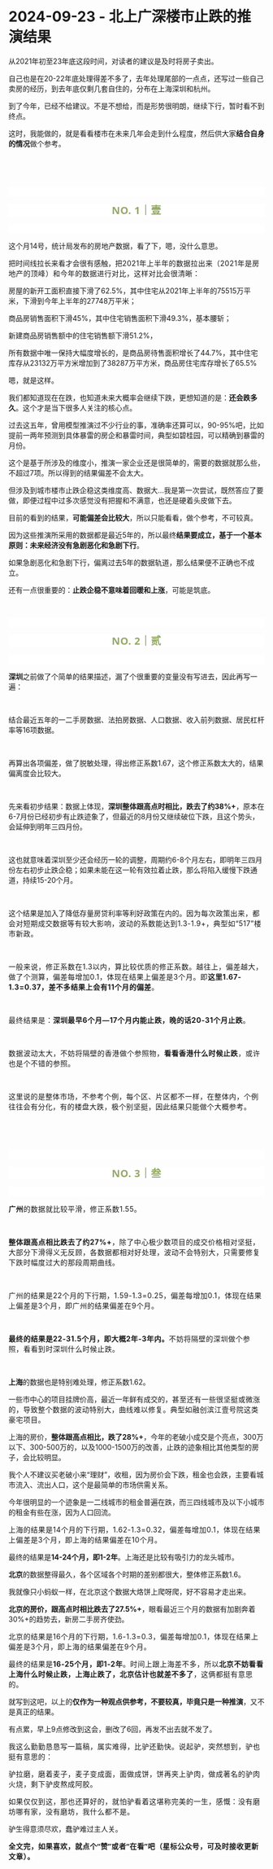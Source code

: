 # 2024-09-23 - 北上广深楼市止跌的推演结果

<p style="visibility: visible;">从2021年初至23年底这段时间，对读者的建议是及时将房子卖出。</p><p style="visibility: visible;">自己也是在20-22年底处理得差不多了，去年处理尾部的一点点，还写过一些自己卖房的经历，到去年底仅剩几套自住的，分布在上海深圳和杭州。</p><p style="visibility: visible;">到了今年，已经不给建议。不是不想给，而是形势很明朗，继续下行，暂时看不到终点。</p><p style="visibility: visible;">这时，我能做的，就是看看楼市在未来几年会走到什么程度，然后供大家<strong style="visibility: visible;">结合自身的情况</strong>做个参考。</p><p style="visibility: visible;"><br style="visibility: visible;"></p><p style="visibility: visible;"><br style="visibility: visible;"></p><p style="text-wrap: wrap;-webkit-tap-highlight-color: transparent;outline: 0px;letter-spacing: 0.544px;font-family: system-ui, -apple-system, BlinkMacSystemFont, &quot;Helvetica Neue&quot;, &quot;PingFang SC&quot;, &quot;Hiragino Sans GB&quot;, &quot;Microsoft YaHei UI&quot;, &quot;Microsoft YaHei&quot;, Arial, sans-serif;background-color: rgb(255, 255, 255);visibility: visible;"><br style="-webkit-tap-highlight-color: transparent;outline: 0px;visibility: visible;"></p><p style="text-wrap: wrap;-webkit-tap-highlight-color: transparent;outline: 0px;letter-spacing: 0.544px;color: rgb(34, 34, 34);font-family: -apple-system-font, system-ui, &quot;Helvetica Neue&quot;, &quot;PingFang SC&quot;, &quot;Hiragino Sans GB&quot;, &quot;Microsoft YaHei UI&quot;, &quot;Microsoft YaHei&quot;, Arial, sans-serif;background-color: rgb(255, 255, 255);text-align: center;visibility: visible;"><span style="-webkit-tap-highlight-color: transparent;outline: 0px;font-weight: bold;line-height: 25px;color: rgb(149, 169, 103);font-size: 20px;visibility: visible;">NO. 1｜壹</span></p><p style="text-wrap: wrap;-webkit-tap-highlight-color: transparent;outline: 0px;letter-spacing: 0.544px;color: rgb(34, 34, 34);font-family: -apple-system-font, system-ui, &quot;Helvetica Neue&quot;, &quot;PingFang SC&quot;, &quot;Hiragino Sans GB&quot;, &quot;Microsoft YaHei UI&quot;, &quot;Microsoft YaHei&quot;, Arial, sans-serif;background-color: rgb(255, 255, 255);text-align: center;visibility: visible;"><br style="-webkit-tap-highlight-color: transparent;outline: 0px;visibility: visible;"></p><p style="visibility: visible;">这个月14号，统计局发布的房地产数据，看了下，嗯，没什么意思。</p><p style="visibility: visible;">把时间线拉长来看才会很有感触，把<span style="font-size: var(--articleFontsize); letter-spacing: 0.034em; visibility: visible;">2021年上半年的数据拉出来（<span style="letter-spacing: 0.578px; text-wrap: wrap; visibility: visible;">2021年是房地产的顶峰）</span>和今年的数据进行对比，这样对比会很清晰：</span></p><p style="visibility: visible;"><span style="visibility: visible;">房屋的新开工面积直接下滑了62.5%，其中住宅从2021年上半年的75515万平米，下滑到今年上半年的27748万平米；</span></p><p style="visibility: visible;"><span style="visibility: visible;">商品房销售面积下滑45%，其中住宅销售面积下滑49.3%，基本腰斩；</span></p><p style="visibility: visible;"><span style="visibility: visible;">新建商品房销售额中的住宅销售额下滑51.2%，</span></p><p style="visibility: visible;"><span style="visibility: visible;">所有数据中唯一保持大幅度增长的，是商品房待售面积增长了44.7%，其中住宅库存从23132万平方米增加到了38287万平方米，商品房住宅库存增长了65.5%</span></p><p style="visibility: visible;"><span style="visibility: visible;">嗯，就是这样。</span></p><p style="visibility: visible;"><span style="visibility: visible;">我们都知道现在在跌，也知道未来大概率会继续下跌，更想知道的是：<strong style="visibility: visible;">还会跌多久</strong>。这个才是当下很多人关注的核心点。<br style="visibility: visible;"></span></p><p style="visibility: visible;">过去这五年，曾用模型推演过不少行业的事，准确率还算可以，90-95%吧，比如提前一两年预测到具体暴雷的房企和暴雷时间，典型如碧桂园，可以精确到暴雷的月份。<br style="visibility: visible;"></p><p>这个是基于所涉及的维度小，推演一家企业还是很简单的，需要的数据就那么些，不超过7项。所以得到的结果偏差不会太大。</p><p><span style="">但涉及到城市楼市止跌企稳这类维度高、数据大...我是第一次尝试，既然答应了要做，即便过程中过多次感觉没有把握和不满意，也还是硬着头皮做下去。</span></p><p><span style="">目前的看到的结果，<strong>可能偏差会比较大</strong>，所以只能看看，做个参考，不可较真。</span></p><p><span style="">因为这些推演所采用的数据都是最近5年的，所以最终<strong>结果要成立，基于一个基本原则：未来经济没有急剧恶化和急剧下行</strong>。</span></p><p><span style="">如果急剧恶化和急剧下行，偏离过去5年的数据轨道，那么结果便不正确也不成立。</span></p><p><span style="">还有一点很重要的：<strong>止跌企稳不意味着回暖和上涨</strong>，可能是筑底。</span></p><p><br></p><p style="text-wrap: wrap;-webkit-tap-highlight-color: transparent;outline: 0px;letter-spacing: 0.544px;font-family: system-ui, -apple-system, BlinkMacSystemFont, &quot;Helvetica Neue&quot;, &quot;PingFang SC&quot;, &quot;Hiragino Sans GB&quot;, &quot;Microsoft YaHei UI&quot;, &quot;Microsoft YaHei&quot;, Arial, sans-serif;background-color: rgb(255, 255, 255);visibility: visible;"><br style="-webkit-tap-highlight-color: transparent;outline: 0px;visibility: visible;"></p><p style="text-wrap: wrap;-webkit-tap-highlight-color: transparent;outline: 0px;letter-spacing: 0.544px;color: rgb(34, 34, 34);font-family: -apple-system-font, system-ui, &quot;Helvetica Neue&quot;, &quot;PingFang SC&quot;, &quot;Hiragino Sans GB&quot;, &quot;Microsoft YaHei UI&quot;, &quot;Microsoft YaHei&quot;, Arial, sans-serif;background-color: rgb(255, 255, 255);text-align: center;visibility: visible;"><span style="-webkit-tap-highlight-color: transparent;outline: 0px;font-weight: bold;line-height: 25px;color: rgb(149, 169, 103);font-size: 20px;visibility: visible;">NO. 2｜贰</span></p><p style="text-wrap: wrap;-webkit-tap-highlight-color: transparent;outline: 0px;letter-spacing: 0.544px;color: rgb(34, 34, 34);font-family: -apple-system-font, system-ui, &quot;Helvetica Neue&quot;, &quot;PingFang SC&quot;, &quot;Hiragino Sans GB&quot;, &quot;Microsoft YaHei UI&quot;, &quot;Microsoft YaHei&quot;, Arial, sans-serif;background-color: rgb(255, 255, 255);text-align: center;visibility: visible;"><br style="-webkit-tap-highlight-color: transparent;outline: 0px;visibility: visible;"></p><p style="-webkit-tap-highlight-color: transparent;margin-bottom: 0px;outline: 0px;"><strong>深圳</strong>之前做了个简单的结果描述，漏了个很重要的变量没有写进去，因此再写一遍：</p><p style="-webkit-tap-highlight-color: transparent;margin-bottom: 0px;outline: 0px;"><br></p><p style="-webkit-tap-highlight-color: transparent;margin-bottom: 0px;outline: 0px;">结合最近五年的一二手房数据、法拍房数据、人口数据、收入前列数据、居民杠杆率等16项数据。</p><p style="-webkit-tap-highlight-color: transparent;margin-bottom: 0px;outline: 0px;"><br style="-webkit-tap-highlight-color: transparent;outline: 0px;"></p><p style="-webkit-tap-highlight-color: transparent;margin-bottom: 0px;outline: 0px;">再算出各项偏差，做了脱敏处理，得出修正系数1.67，这个修正系数太大的，结果偏离度会比较大。<span style="font-size: var(--articleFontsize);letter-spacing: 0.034em;"></span></p><p style="-webkit-tap-highlight-color: transparent;margin-bottom: 0px;outline: 0px;"><br style="-webkit-tap-highlight-color: transparent;outline: 0px;"></p><p style="-webkit-tap-highlight-color: transparent;margin-bottom: 0px;outline: 0px;">先来看初步结果：数据上体现，<strong>深圳整体跟高点时相比，跌去了约38%+</strong>，原本在6-7月份已经初步有止跌迹象了，但最近的8月份又继续破位下跌，且这个势头，会延伸到明年三四月份。</p><p style="-webkit-tap-highlight-color: transparent;margin-bottom: 0px;outline: 0px;"><br style="-webkit-tap-highlight-color: transparent;outline: 0px;"></p><p style="-webkit-tap-highlight-color: transparent;margin-bottom: 0px;outline: 0px;">这也就意味着深圳至少还会经历一轮的调整，周期约6-8个月左右，即明年三四月份左右初步止跌企稳；如果未能在这一轮有效拉着止跌，那么将陷入缓慢下跌通道，持续15-20个月。</p><p style="-webkit-tap-highlight-color: transparent;margin-bottom: 0px;outline: 0px;"><br style="-webkit-tap-highlight-color: transparent;outline: 0px;"></p><p style="-webkit-tap-highlight-color: transparent;margin-bottom: 0px;outline: 0px;">这个结果是加入了降低存量房贷利率等利好政策在内的。<span style="font-size: var(--articleFontsize);letter-spacing: 0.034em;">因为每次政策出来，都会对短期成交数据等有较大影响，波动的系数能达到1.3-1.9+，典型如“517”楼市新政。</span></p><p style="-webkit-tap-highlight-color: transparent;margin-bottom: 0px;outline: 0px;"><span style="font-size: var(--articleFontsize);letter-spacing: 0.034em;"><br></span></p><p style="margin-bottom: 0px;letter-spacing: 0.578px;text-wrap: wrap;-webkit-tap-highlight-color: transparent;outline: 0px;">一般来说，修正系数在1.3以内，算比较优质的修正系数。越往上，偏差越大，做了个测算，偏差每增加0.1，体现在结果上偏差是3个月。<span style="letter-spacing: 0.578px;font-size: var(--articleFontsize);">即</span><strong style="letter-spacing: 0.578px;font-size: var(--articleFontsize);">这里1.67-1.3=0.37，差不多结果上会有11个月的偏差</strong><span style="letter-spacing: 0.578px;font-size: var(--articleFontsize);">。</span></p><p style="margin-bottom: 0px;letter-spacing: 0.578px;text-wrap: wrap;-webkit-tap-highlight-color: transparent;outline: 0px;"><br></p><p style="margin-bottom: 0px;letter-spacing: 0.578px;text-wrap: wrap;-webkit-tap-highlight-color: transparent;outline: 0px;">最终结果是：<strong>深圳最早6个月—17个月内能止跌，晚的话20-31个月止跌</strong>。</p><p style="margin-bottom: 0px;letter-spacing: 0.578px;text-wrap: wrap;-webkit-tap-highlight-color: transparent;outline: 0px;"><br></p><p style="margin-bottom: 0px;letter-spacing: 0.578px;text-wrap: wrap;-webkit-tap-highlight-color: transparent;outline: 0px;">数据波动太大，不妨将隔壁的香港做个参照物，<strong>看看香港什么时候止跌</strong>，或许也是个不错的参照。</p><p style="margin-bottom: 0px;letter-spacing: 0.578px;text-wrap: wrap;-webkit-tap-highlight-color: transparent;outline: 0px;"><span style="font-size: var(--articleFontsize);letter-spacing: 0.034em;"><br></span></p><p style="margin-bottom: 0px;letter-spacing: 0.578px;text-wrap: wrap;-webkit-tap-highlight-color: transparent;outline: 0px;"><span style="font-size: var(--articleFontsize);letter-spacing: 0.034em;">这里说的是整体市场</span><span style="font-size: var(--articleFontsize);letter-spacing: 0.034em;">，不参考个例，每个区、片区都不一样，在整体内，个例往往会有分化，有的楼盘大跌，极个别坚挺，</span><span style="font-size: var(--articleFontsize);letter-spacing: 0.034em;">因此结果只能做个大概参考。</span></p><p style="margin-bottom: 0px;letter-spacing: 0.578px;text-wrap: wrap;-webkit-tap-highlight-color: transparent;outline: 0px;"><br></p><p><br></p><p style="text-wrap: wrap;-webkit-tap-highlight-color: transparent;outline: 0px;letter-spacing: 0.544px;font-family: system-ui, -apple-system, BlinkMacSystemFont, &quot;Helvetica Neue&quot;, &quot;PingFang SC&quot;, &quot;Hiragino Sans GB&quot;, &quot;Microsoft YaHei UI&quot;, &quot;Microsoft YaHei&quot;, Arial, sans-serif;background-color: rgb(255, 255, 255);visibility: visible;"><br style="-webkit-tap-highlight-color: transparent;outline: 0px;visibility: visible;"></p><p style="text-wrap: wrap;-webkit-tap-highlight-color: transparent;outline: 0px;letter-spacing: 0.544px;color: rgb(34, 34, 34);font-family: -apple-system-font, system-ui, &quot;Helvetica Neue&quot;, &quot;PingFang SC&quot;, &quot;Hiragino Sans GB&quot;, &quot;Microsoft YaHei UI&quot;, &quot;Microsoft YaHei&quot;, Arial, sans-serif;background-color: rgb(255, 255, 255);text-align: center;visibility: visible;"><span style="-webkit-tap-highlight-color: transparent;outline: 0px;font-weight: bold;line-height: 25px;color: rgb(149, 169, 103);font-size: 20px;visibility: visible;">NO. 3｜叁</span></p><p style="text-wrap: wrap;-webkit-tap-highlight-color: transparent;outline: 0px;letter-spacing: 0.544px;color: rgb(34, 34, 34);font-family: -apple-system-font, system-ui, &quot;Helvetica Neue&quot;, &quot;PingFang SC&quot;, &quot;Hiragino Sans GB&quot;, &quot;Microsoft YaHei UI&quot;, &quot;Microsoft YaHei&quot;, Arial, sans-serif;background-color: rgb(255, 255, 255);text-align: center;visibility: visible;"><br style="-webkit-tap-highlight-color: transparent;outline: 0px;visibility: visible;"></p><p style="margin-bottom: 0px;letter-spacing: 0.578px;text-wrap: wrap;-webkit-tap-highlight-color: transparent;outline: 0px;"><strong>广州</strong>的数据就比较平滑，修正系数1.55。</p><p style="margin-bottom: 0px;letter-spacing: 0.578px;text-wrap: wrap;-webkit-tap-highlight-color: transparent;outline: 0px;"><span style="font-size: var(--articleFontsize);letter-spacing: 0.578px;"><br></span></p><p style="margin-bottom: 0px;letter-spacing: 0.578px;text-wrap: wrap;-webkit-tap-highlight-color: transparent;outline: 0px;"><span style="font-size: var(--articleFontsize);letter-spacing: 0.578px;"><strong><span style="letter-spacing: 0.578px;text-wrap: wrap;">整体跟</span><span style="letter-spacing: 0.578px;text-wrap: wrap;">高点相比</span><span style="letter-spacing: 0.578px;text-wrap: wrap;">跌去了约2</span><span style="letter-spacing: 0.578px;text-wrap: wrap;">7%</span><span style="letter-spacing: 0.578px;text-wrap: wrap;">+</span></strong><span style="letter-spacing: 0.578px;text-wrap: wrap;">，</span>除了中心极少数项目的成交价格</span><span style="font-size: var(--articleFontsize);letter-spacing: 0.578px;">相对坚挺，大部分下滑得义无反顾</span><span style="font-size: var(--articleFontsize);letter-spacing: 0.578px;">，各数据都</span><span style="font-size: var(--articleFontsize);letter-spacing: 0.578px;">相对好处理</span><span style="font-size: var(--articleFontsize);letter-spacing: 0.578px;">，波动不会特别大</span><span style="font-size: var(--articleFontsize);letter-spacing: 0.578px;">，只需要修复下跌时幅度过大的</span><span style="font-size: var(--articleFontsize);letter-spacing: 0.578px;">那段周期</span><span style="font-size: var(--articleFontsize);letter-spacing: 0.578px;">曲线。</span><span style="font-size: var(--articleFontsize);letter-spacing: 0.578px;"></span></p><p style="margin-bottom: 0px;letter-spacing: 0.578px;text-wrap: wrap;-webkit-tap-highlight-color: transparent;outline: 0px;"><span style="letter-spacing: 0.578px;"><br></span></p><p style="margin-bottom: 0px;letter-spacing: 0.578px;text-wrap: wrap;-webkit-tap-highlight-color: transparent;outline: 0px;"><span style="letter-spacing: 0.578px;">广州的结果是22个月的下行期，<span style="letter-spacing: 0.578px;">1.59-1.3</span><span style="letter-spacing: 0.578px;">=</span><span style="letter-spacing: 0.578px;">0.25，</span><span style="letter-spacing: 0.578px;">偏差每增加0.1，体现在结果上偏差是3个月，即广州的结果偏差在9个月。</span></span></p><p style="margin-bottom: 0px;letter-spacing: 0.578px;text-wrap: wrap;-webkit-tap-highlight-color: transparent;outline: 0px;"><span style="letter-spacing: 0.578px;"><br></span></p><p style="margin-bottom: 0px;letter-spacing: 0.578px;text-wrap: wrap;-webkit-tap-highlight-color: transparent;outline: 0px;"><strong><span style="letter-spacing: 0.578px;">最终的结果是22-31.5个月，即大概2年-3年内。</span></strong><span style="letter-spacing: 0.578px;">不妨将隔壁的深圳做个参照，看看到时深圳什么时候止跌。</span><strong><span style="letter-spacing: 0.578px;"></span></strong></p><p style="margin-bottom: 0px;letter-spacing: 0.578px;text-wrap: wrap;-webkit-tap-highlight-color: transparent;outline: 0px;"><span style="letter-spacing: 0.578px;"><br></span></p><p><strong>上海</strong>的数据也是特别难处理，修正系数1.62。</p><p>一些市中心的项目挂牌价高，最近一年鲜有成交的，<span style="font-size: var(--articleFontsize);letter-spacing: 0.034em;">甚至还有一些很坚挺</span><span style="font-size: var(--articleFontsize);letter-spacing: 0.034em;">或微涨的，导致整个数据的波动特别大，曲线难以修复。</span><span style="font-size: var(--articleFontsize);letter-spacing: 0.034em;">典型如</span><span style="font-size: var(--articleFontsize);letter-spacing: 0.034em;">融创滨江壹号院这类豪宅项目。</span></p><p>上海的房价，<strong>整体跟高点相比，跌了28%+</strong>，今年的老破小成交是个亮点，300万以下、300-500万的，以及1000-1500万的改善，止跌的迹象相比其他类型的房子，会比较明显。</p><p>我个人不建议买老破小来“理财”，收租，因为房价会下跌，租金也会跌，主要看城市流入、流出人口，这个是最简单的市场供需关系。</p><p>今年很明显的一个迹象是一二线城市的租金普遍在跌，而三四线城市及以下小城市的租金有些在涨，因为人口回流。</p><p><span style="letter-spacing: 0.578px;text-wrap: wrap;">上海的结果是14</span><span style="letter-spacing: 0.578px;text-wrap: wrap;">个月的下行期，</span><span style="letter-spacing: 0.578px;text-wrap: wrap;">1.62-1.3</span><span style="letter-spacing: 0.578px;text-wrap: wrap;">=</span><span style="letter-spacing: 0.578px;text-wrap: wrap;">0.32，</span><span style="letter-spacing: 0.578px;text-wrap: wrap;">偏差每增加0.1，体现在结果上偏差是3个月，即上海的结果偏差在10个月。</span><span style="font-size: var(--articleFontsize);letter-spacing: 0.034em;"></span></p><p>最终的结果是<strong>14-24个月，即1-2年</strong>。上海还是比较有吸引力的龙头城市。</p><p><strong>北京</strong>的数据整得最久，各个区域各个时期的差别都很大，整体修正系数1.6。</p><p>我就像只小蚂蚁一样，在北京这个数据大烙饼上爬呀爬，好不容易才走出来。</p><p><strong>北京的房价，跟高点时相比跌去了27.5%+</strong>，眼看最近三个月的数据有加剧奔着30%+的趋势去，新房二手房齐使劲。<br></p><p><span style="font-size: var(--articleFontsize);letter-spacing: 0.034em;"><span style="text-wrap: wrap;letter-spacing: 0.578px;">北京的结果是16</span><span style="text-wrap: wrap;letter-spacing: 0.578px;">个月的下行期，</span><span style="text-wrap: wrap;letter-spacing: 0.578px;">1.6-1.3</span><span style="text-wrap: wrap;letter-spacing: 0.578px;">=</span><span style="text-wrap: wrap;letter-spacing: 0.578px;">0.3，</span><span style="text-wrap: wrap;letter-spacing: 0.578px;">偏差每增加0.1，体现在结果上偏差是3个月，即上海的结果偏差在9个月。</span></span></p><p><span style="letter-spacing: 0.578px;text-wrap: wrap;">最终的结果是</span><strong style="letter-spacing: 0.578px;text-wrap: wrap;">16-25个月，即1-2年</strong><span style="letter-spacing: 0.578px;text-wrap: wrap;">。时间上跟上海差不多，所以<strong>北京不妨看看上海什么时候止跌，上海止跌了，北京估计也就差不多了</strong>，这俩都挺有意思的。</span></p><p>就写到这吧，以上的<strong>仅作为一种观点供参考，不要较真，毕竟只是一种推演</strong>，又不是真正的结果。</p><p>有点累，早上9点修改到这会，删改了6回，再发不出去就不发了。<br></p><p><span style="letter-spacing: 0.578px;text-wrap: wrap;">我这么勤勤恳恳写一篇稿，属实难得，比驴还勤快。说起驴，突然想到，驴也挺有意思的：</span></p><p><span style="letter-spacing: 0.578px;text-wrap: wrap;">驴拉磨，磨着麦子，麦子变成面，面做成饼，饼再夹上驴肉，做成著名的驴肉火烧，剩下驴皮熬成阿胶。</span></p><p><span style="letter-spacing: 0.578px;text-wrap: wrap;"></span><span style="letter-spacing: 0.578px;text-wrap: wrap;">如果仅仅到这，那也还算好的，就怕驴看着这堪称完美的一生，感慨：没有磨坊哪有家，没有磨坊，我什么都不是。</span></p><p>驴生得意须尽欢，蠢驴难过主人关。</p><p style="margin-bottom: 0px;"><span style="font-family: &quot;PingFang SC&quot;, system-ui, -apple-system, BlinkMacSystemFont, &quot;Helvetica Neue&quot;, &quot;Hiragino Sans GB&quot;, &quot;Microsoft YaHei UI&quot;, &quot;Microsoft YaHei&quot;, Arial, sans-serif;font-size: 14px;font-weight: 700;letter-spacing: 0.544px;text-wrap: wrap;background-color: rgb(255, 255, 255);">全文完，如果喜欢，就点个“赞”或者“在看”吧（星标公众号，可及时接收更新文章）。</span><span style="font-size: var(--articleFontsize);letter-spacing: 0.034em;"></span></p><p style="display: none;"><mp-style-type data-value="3"></mp-style-type></p>